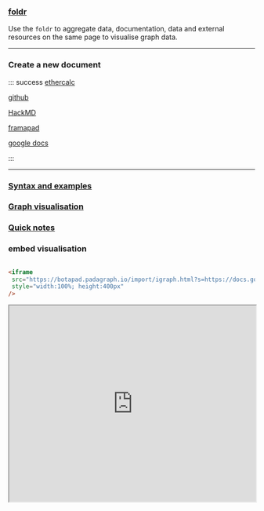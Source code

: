 
<h3><a href="https://hackmd.io/s/ry43Z46cZ" target="iframe"><i class="fa fa-folder"></i> foldr</a>
</h3>

Use the `foldr` to aggregate data, documentation, data and external resources on the same page to visualise graph data.

---

### <i class="fa fa-file"></i> Create a new document
:::	success 
<i class="fa fa-table"></i> [ethercalc](https://ethercalc.org)

<i class="fa fa-github"></i> [github](https://github.com)

<i class="fa fa-file-text"></i> [HackMD](https://hackmd.io/new)

<i class="fa fa-file-text-o"></i> [framapad](https://framapad.org)

<i class="fa fa-file-text-o"></i> [google docs](https://docs.google.com)

:::


---
<h3><a href="https://hackmd.io/s/HJDfkNp5Z" target="iframe">Syntax and examples</a>
</h3>

<h3><a href="https://hackmd.io/s/HJxs65X69W" target="iframe">Graph visualisation </a>
</h3>

<h3><a href="https://hackmd.io/s/HylDJ4a5W" target="iframe">Quick notes</a>
</h3>

### embed visualisation

```html

<iframe 
 src="https://botapad.padagraph.io/import/igraph.html?s=https://docs.google.com/document/d/1pctuIXU4ioIjZ3v9P6vT8bpMMOVW_BUv1rYTFNctil8/edit&gid=solar&nofoot=1" 
 style="width:100%; height:400px"
/>

```

<iframe src="https://botapad.padagraph.io/import/igraph.html?s=https://docs.google.com/document/d/1pctuIXU4ioIjZ3v9P6vT8bpMMOVW_BUv1rYTFNctil8/edit&gid=solar&nofoot=1" style="width:100%; height:400px"/>

### side by side edition

Edit graph and data simultaneously

---
<h3><a href="https://hackmd.io/s/r1F3bsh5Z" target="iframe">Developpers</a>
</h3>

	


